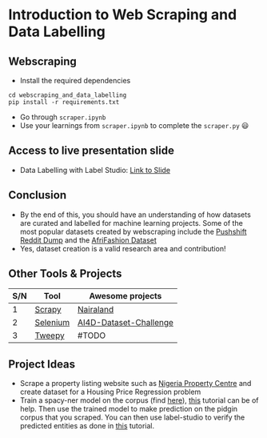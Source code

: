 # Introduction to Web Scraping and Data Labelling
## Webscraping
- Install the required dependencies
```
cd webscraping_and_data_labelling
pip install -r requirements.txt
```
- Go through `scraper.ipynb` 
- Use your learnings from `scraper.ipynb` to complete the `scraper.py` 😃
## Access to live presentation slide
- Data Labelling with Label Studio: [Link to Slide](https://docs.google.com/presentation/d/1nZdH_ap8ykmRsz57pS87mqM4lcRIb9ilvkQQf4qYvXc/edit?usp=sharing)

## Conclusion
- By the end of this, you should have an understanding of how datasets are curated and labelled for machine learning projects. Some of the most popular datasets created by webscraping include
the [Pushshift Reddit Dump](https://files.pushshift.io/reddit/) and the [AfriFashion  Dataset](https://openaccess.thecvf.com/content/CVPR2021W/CVFAD/papers/Oyewusi_AFRIFASHION1600_A_Contemporary_African_Fashion_Dataset_for_Computer_Vision_CVPRW_2021_paper.pdf) 
- Yes, dataset creation is a valid research area and contribution!

## Other Tools & Projects
| S/N | Tool | Awesome projects |
| --- | ---- | ---------------- |
| 1 | [Scrapy](https://scrapy.org/) | [Nairaland](https://github.com/Olamyy/nairaland) |
| 2 | [Selenium](https://selenium-python.readthedocs.io/) | [AI4D-Dataset-Challenge](https://github.com/theyorubayesian/AI4D-Dataset-Challenge) |
| 3 | [Tweepy](https://docs.tweepy.org/en/stable/) | #TODO |

## Project Ideas
- Scrape a property listing website such as [Nigeria Property Centre](https://nigeriapropertycentre.com/) and create dataset for a Housing Price Regression problem
- Train a spacy-ner model on the corpus (find [here](https://github.com/masakhane-io/masakhane-ner/tree/main/data/pcm)), [this](https://towardsdatascience.com/train-ner-with-custom-training-data-using-spacy-525ce748fab7) tutorial can be of help. Then use the trained model to make prediction on the pidgin corpus that you scraped. You can then use label-studio to verify the predicted entities as done in [this](https://labelstud.io/blog/Evaluating-Named-Entity-Recognition-parsers-with-spaCy-and-Label-Studio.html) tutorial. 
